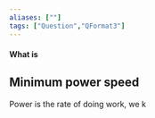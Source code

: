 ```yaml
---
aliases: [""]
tags: ["Question","QFormat3"]
---
```


#### What is
## Minimum power speed
Power is the rate of doing work, we k


